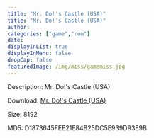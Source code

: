 ```yaml
---
title: "Mr. Do!'s Castle (USA)"
title: "Mr. Do!'s Castle (USA)"
author: 
categories: ["game","rom"]
date: 
displayInList: true
displayInMenu: false
dropCap: false
featuredImage: /img/miss/gamemiss.jpg
---
```


Description: Mr. Do!'s Castle (USA)

Download: <a href="https://kknackGearCT.ctfile.com/fs/2629127-327667855" target = "_blank" rel = "nofollow" > Mr. Do!'s Castle (USA)</a>

Size: 8192

MD5: D1873645FEE21E84B25DC5E939D93E9B

